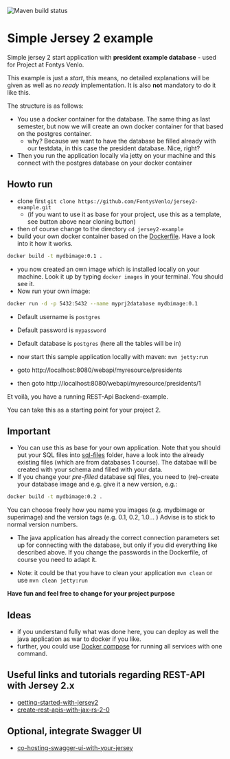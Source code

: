 ![Maven build status](https://github.com/FontysVenlo/jersey2-example/workflows/Java%20CI%20with%20Maven/badge.svg?branch=master)

# Simple Jersey 2 example
Simple jersey 2 start application with **president example database** - used for Project at Fontys Venlo.

This example is just a *start*, this means, no detailed explanations will be given as well as no *ready* implementation. It is also **not** mandatory to do it like this.

The structure is as follows: 

- You use a docker container for the database. The same thing as last semester, but now we will create an own docker container for that based on the postgres container. 
    - why? Because we want to have the database be filled already with our testdata, in this case the president database. Nice, right?
- Then you run the application locally via jetty on your machine and this connect with the postgres database on your docker container

## Howto run

- clone first `git clone https://github.com/FontysVenlo/jersey2-example.git`
    - (if you want to use it as base for your project, use this as a template, see button above near cloning button)
- then of course change to the directory `cd jersey2-example` 
- build your own docker container based on the [Dockerfile](Dockerfile). Have a look into it how it works. 

```bash
docker build -t mydbimage:0.1 .
```
- you now created an own image which is installed locally on your machine. Look it up by typing ```docker images``` in your terminal. You should see it. 
- Now run your own image:
```bash
docker run -d -p 5432:5432 --name myprj2database mydbimage:0.1
```
- Default username is `postgres`
- Default password is `mypassword`
- Default database is `postgres` (here all the tables will be in)

- now start this sample application locally with maven: ```mvn jetty:run```
- goto http://localhost:8080/webapi/myresource/presidents
- then goto http://localhost:8080/webapi/myresource/presidents/1

Et voilà, you have a running REST-Api Backend-example. 

You can take this as a starting point for your project 2. 


## Important

- You can use this as base for your own application. Note that you should put your SQL files into [sql-files](sql-files) folder, have a look into the already existing files (which are from databases 1 course). The databae will be created with your schema and filled with your data. 
- If you change your *pre-filled* database sql files, you need to (re)-create your database image and e.g. give it a new version, e.g.: 
```bash
docker build -t mydbimage:0.2 .
```

You can choose freely how you name you images (e.g. mydbimage or superimage) and the version tags (e.g. 0.1, 0.2, 1.0... )
Advise is to stick to normal version numbers.

- The java application has already the correct connection parameters set up for connecting with the database, but only if you did everything like described above. If you change the passwords in the Dockerfile, of course you need to adapt it. 

- Note: it could be that you have to clean your application `mvn clean` or use ```mvn clean jetty:run```

**Have fun and feel free to change for your project purpose**

## Ideas

- if you understand fully what was done here, you can deploy as well the java application as war to docker if you like. 
- further, you could use [Docker compose](https://docs.docker.com/compose/) for running all services with one command.

## Useful links and tutorials regarding REST-API with Jersey 2.x

- [getting-started-with-jersey2](https://psamsotha.github.io/jersey/2015/10/10/getting-started-with-jersey2.html)
- [create-rest-apis-with-jax-rs-2-0](https://restfulapi.net/create-rest-apis-with-jax-rs-2-0/)

## Optional, integrate Swagger UI
- [co-hosting-swagger-ui-with-your-jersey](https://medium.com/shark-bytes/co-hosting-swagger-ui-with-your-jersey-rest-api-using-maven-dependencies-44d88ae85bf8)
